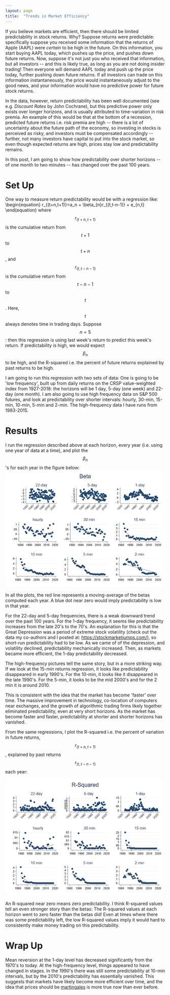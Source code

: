 ```yaml
---
layout: page
title:  "Trends in Market Efficiency"
---
```


If you believe markets are efficient, then there should be limited predictability in stock returns.  Why?  Suppose returns were predictable: specifically suppose you received some information that the returns of Apple (AAPL) were *certain* to be high in the future.  On this information, you start buying AAPL today, which pushes up the price, and pushes down future returns.  Now, suppose it's not just you who received that information, but all investors -- and this is likely true, as long as you are not doing insider trading!  Then everyone will demand AAPL today and push up the price today, further pushing down future returns.  If all investors can trade on this information instantaneously, the price would instantaneously adjust to the good news, and your information would have no predictive power for future stock returns.

In the data, however, return predictability has been well documented (see e.g. *Discount Rates* by John Cochrane), but this predictive power only exists over longer horizons, and is usually attributed to time-variation in risk premia.  An example of this would be that at the bottom of a recession, predicted future returns i.e. risk premia are high -- there is a lot of uncertainty about the future path of the economy, so investing in stocks is perceived as risky, and investors must be compensated accordingly -- further, not many investors have capital to put into the stock market, so even though expected returns are high, prices stay low and predictability remains. 

In this post, I am going to show how predictability over shorter horizons -- of one month to two minutes -- has changed over the past 100 years.   

# Set Up 

One way to measure return predictability would be with a regression like:
\begin{equation}
r_{(t+n,t+1)}=a_n + \beta_{n}r_{(t,t-n-1)}  + e_{n,t}
\end{equation}
where $$r_{(t+n,t+1)}$$ is the cumulative return from $$t+1$$ to $$t+n$$, and $$r_{(t,t-n-1)}$$ is the cumulative return from $$t-n-1$$ to $$t$$.  Here, $$t$$ always denotes time in trading days.  Suppose $$n=5$$: then this regression is using last week's return to predict this week's return.  If predictability is high, we would expect $$\beta_n$$ to be high, and the R-squared i.e. the percent of future returns explained by past returns to be high.

I am going to run this regression with two sets of data: One is going to be 'low frequency', built up from daily returns on the CRSP value-weighted index from 1927-2018: the horizons will be 1 day, 5-day (one week) and 22-day (one month).  I am also going to use high frequency data on S&P 500 futures, and look at predictability over shorter intervals: hourly, 30-min, 15-min, 10-min, 5-min and 2-min.  The high-frequency data I have runs from 1983-2015.

# Results

I run the regression described above at each horizon, every year (i.e. using one year of data at a time), and plot the $$\beta_n$$'s for each year in the figure below:
![fig](/Post_Images/6_6_2020/beta.png)

In all the plots, the red line represents a moving-average of the betas computed each year.  A blue dot near zero would imply predictability is low in that year.

For the 22-day and 5-day frequencies, there is a weak downward trend over the past 100 years. For the 1-day frequency, it seems like predictability increases from the late 20's to the 70's.  An explanation for this is that the Great Depression was a period of extreme stock volatility (check out the data my co-authors and I posted at: <a href="https://stockmarketjumps.com/" title="b1">https://stockmarketjumps.com/</a>), so short-run predictability had to be low.  As we came of of the depression, and volatility declined, predictability mechanically increased.  Then, as markets became more efficient, the 1-day predictability decreased.

The high-frequency pictures tell the same story, but in a more striking way.  If we look at the 15-min returns regression, it looks like predictability disappeared in early 1990's.  For the 10-min, it looks like it disappeared in the late 1990's.  For the 5-min, it looks to be the mid 2000's and for the 2 min it is around 2010.  

This is consistent with the idea that the market has become  'faster' over time.  The massive improvement in technology, co-location of computers near exchanges, and the growth of algorithmic trading firms likely together eliminated predictability, even at very short horizons.  As the market has become faster and faster, predictability at shorter and shorter horizons has vanished.

From the same regressions, I plot the R-squared i.e. the percent of variation in future returns, $$r_{(t+n,t+1)}$$, explained by past returns $$r_{(t,t-n-1)}$$ each year:

![fig](/Post_Images/6_6_2020/r2.png)

An R-squared near zero means zero predictability. I think R-squared values tell an even stronger story than the betas:  The R-squared values at each horizon went to zero faster than the betas did!  Even at times where there was some predictability left, the low R-squared values imply it would hard to consistently make money trading on this predictability.

# Wrap Up

Mean reversion at the 1-day level has decreased significantly from the 1970's to today.  At the high-frequency level, things appeared to have changed in stages.  In the 1990's there was still some predictability at 10-min  intervals, but by the 2010's predictability has essentially vanished.  This suggests that markets have likely become more efficient over time, and the idea that prices should be <a href="https://en.wikipedia.org/wiki/Martingale_(probability_theory)" title="b1">martingales</a> is more true now than ever before.